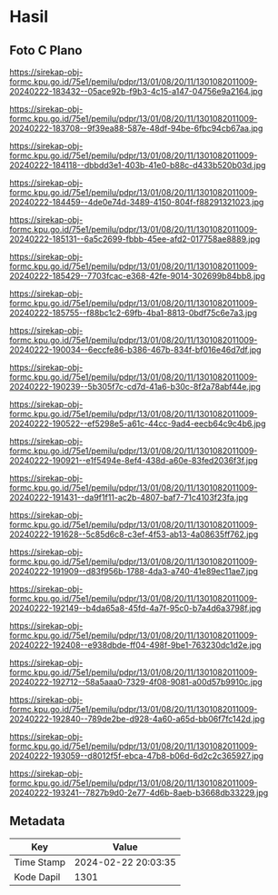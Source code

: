 # Hasil

## Foto C Plano

https://sirekap-obj-formc.kpu.go.id/75e1/pemilu/pdpr/13/01/08/20/11/1301082011009-20240222-183432--05ace92b-f9b3-4c15-a147-04756e9a2164.jpg

https://sirekap-obj-formc.kpu.go.id/75e1/pemilu/pdpr/13/01/08/20/11/1301082011009-20240222-183708--9f39ea88-587e-48df-94be-6fbc94cb67aa.jpg

https://sirekap-obj-formc.kpu.go.id/75e1/pemilu/pdpr/13/01/08/20/11/1301082011009-20240222-184118--dbbdd3e1-403b-41e0-b88c-d433b520b03d.jpg

https://sirekap-obj-formc.kpu.go.id/75e1/pemilu/pdpr/13/01/08/20/11/1301082011009-20240222-184459--4de0e74d-3489-4150-804f-f88291321023.jpg

https://sirekap-obj-formc.kpu.go.id/75e1/pemilu/pdpr/13/01/08/20/11/1301082011009-20240222-185131--6a5c2699-fbbb-45ee-afd2-017758ae8889.jpg

https://sirekap-obj-formc.kpu.go.id/75e1/pemilu/pdpr/13/01/08/20/11/1301082011009-20240222-185429--7703fcac-e368-42fe-9014-302699b84bb8.jpg

https://sirekap-obj-formc.kpu.go.id/75e1/pemilu/pdpr/13/01/08/20/11/1301082011009-20240222-185755--f88bc1c2-69fb-4ba1-8813-0bdf75c6e7a3.jpg

https://sirekap-obj-formc.kpu.go.id/75e1/pemilu/pdpr/13/01/08/20/11/1301082011009-20240222-190034--6eccfe86-b386-467b-834f-bf016e46d7df.jpg

https://sirekap-obj-formc.kpu.go.id/75e1/pemilu/pdpr/13/01/08/20/11/1301082011009-20240222-190239--5b305f7c-cd7d-41a6-b30c-8f2a78abf44e.jpg

https://sirekap-obj-formc.kpu.go.id/75e1/pemilu/pdpr/13/01/08/20/11/1301082011009-20240222-190522--ef5298e5-a61c-44cc-9ad4-eecb64c9c4b6.jpg

https://sirekap-obj-formc.kpu.go.id/75e1/pemilu/pdpr/13/01/08/20/11/1301082011009-20240222-190921--e1f5494e-8ef4-438d-a60e-83fed2036f3f.jpg

https://sirekap-obj-formc.kpu.go.id/75e1/pemilu/pdpr/13/01/08/20/11/1301082011009-20240222-191431--da9f1f11-ac2b-4807-baf7-71c4103f23fa.jpg

https://sirekap-obj-formc.kpu.go.id/75e1/pemilu/pdpr/13/01/08/20/11/1301082011009-20240222-191628--5c85d6c8-c3ef-4f53-ab13-4a08635ff762.jpg

https://sirekap-obj-formc.kpu.go.id/75e1/pemilu/pdpr/13/01/08/20/11/1301082011009-20240222-191909--d83f956b-1788-4da3-a740-41e89ec11ae7.jpg

https://sirekap-obj-formc.kpu.go.id/75e1/pemilu/pdpr/13/01/08/20/11/1301082011009-20240222-192149--b4da65a8-45fd-4a7f-95c0-b7a4d6a3798f.jpg

https://sirekap-obj-formc.kpu.go.id/75e1/pemilu/pdpr/13/01/08/20/11/1301082011009-20240222-192408--e938dbde-ff04-498f-9be1-763230dc1d2e.jpg

https://sirekap-obj-formc.kpu.go.id/75e1/pemilu/pdpr/13/01/08/20/11/1301082011009-20240222-192712--58a5aaa0-7329-4f08-9081-a00d57b9910c.jpg

https://sirekap-obj-formc.kpu.go.id/75e1/pemilu/pdpr/13/01/08/20/11/1301082011009-20240222-192840--789de2be-d928-4a60-a65d-bb06f7fc142d.jpg

https://sirekap-obj-formc.kpu.go.id/75e1/pemilu/pdpr/13/01/08/20/11/1301082011009-20240222-193059--d8012f5f-ebca-47b8-b06d-6d2c2c365927.jpg

https://sirekap-obj-formc.kpu.go.id/75e1/pemilu/pdpr/13/01/08/20/11/1301082011009-20240222-193241--7827b9d0-2e77-4d6b-8aeb-b3668db33229.jpg


## Metadata

| Key        | Value               |
| ---------- | ------------------- |
| Time Stamp | 2024-02-22 20:03:35 |
| Kode Dapil | 1301                |




